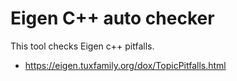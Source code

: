 # Eigen C++ auto checker
This tool checks Eigen c++ pitfalls.
- https://eigen.tuxfamily.org/dox/TopicPitfalls.html
